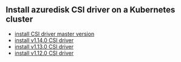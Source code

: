 ## Install azuredisk CSI driver on a Kubernetes cluster

 - [install CSI driver master version](./install-csi-driver-master.md)
 - [install v1.14.0 CSI driver](./install-csi-driver-v1.14.0.md)
 - [install v1.13.0 CSI driver](./install-csi-driver-v1.13.0.md)
 - [install v1.12.0 CSI driver](./install-csi-driver-v1.12.0.md)
